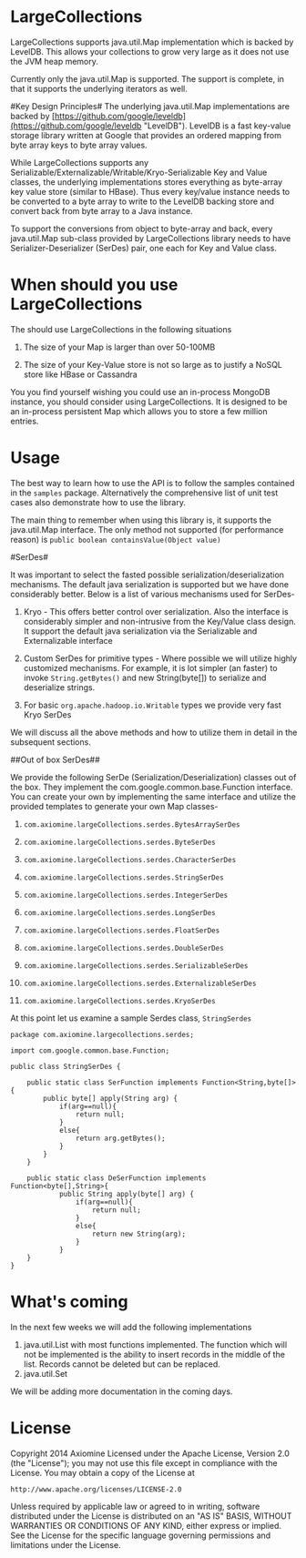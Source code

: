 # LargeCollections #

LargeCollections supports java.util.Map implementation which is backed by LevelDB. This allows your collections to grow very large as it does not use the JVM heap memory.

Currently only the java.util.Map is supported. The support is complete, in that it supports the underlying iterators as well.


#Key Design Principles#
The underlying java.util.Map implementations are backed by [https://github.com/google/leveldb](https://github.com/google/leveldb "LevelDB"). LevelDB is a fast key-value storage library written at Google that provides an ordered mapping from byte array keys to byte array values.

While LargeCollections supports any Serializable/Externalizable/Writable/Kryo-Serializable Key and Value classes, the underlying implementations stores everything as byte-array key value store (similar to HBase). Thus every key/value instance needs to be converted to a byte array to write to the LevelDB backing store and convert back from byte array to a Java instance.

To support the conversions from object to byte-array and back, every java.util.Map sub-class provided by LargeCollections library needs to have Serializer-Deserializer (SerDes) pair, one each for Key and Value class. 

# When should you use LargeCollections #

The should use LargeCollections in the following situations

1. The size of your Map is larger than over 50-100MB

2. The size of your Key-Value store is not so large as to justify a NoSQL store like HBase or Cassandra

You you find yourself wishing you could use an in-process MongoDB instance, you should consider using LargeCollections. It is designed to be an in-process persistent Map which allows you to store a few million entries.


# Usage #
The best way to learn how to use the API is to follow the samples contained in the `samples` package. Alternatively the comprehensive list of unit test cases also demonstrate how to use the library.

The main thing to remember when using this library is, it supports the java.util.Map interface. The only method not supported (for performance reason) is  `public boolean containsValue(Object value)`


#SerDes#

It was important to select the fasted possible serialization/deserialization mechanisms. The default java serialization is supported but we have done considerably better. Below is a list of various mechanisms used for SerDes-

1. Kryo - This offers better control over serialization. Also the interface is considerably simpler and non-intrusive from the Key/Value class design. It support the default java serialization via the Serializable and Externalizable interface

2. Custom SerDes for primitive types - Where possible we will utilize highly customized mechanisms. For example, it is lot simpler (an faster) to invoke `String.getBytes()` and new String(byte[]) to serialize and deserialize strings. 

3. For basic `org.apache.hadoop.io.Writable` types we provide very fast Kryo SerDes

We will discuss all the above methods and how to utilize them in detail in the subsequent sections.  


##Out of box SerDes##

We provide the following SerDe (Serialization/Deserialization) classes out of the box. They implement the com.google.common.base.Function interface. You can create your own by implementing the same interface and utilize the provided templates to generate your own Map classes-

01. `com.axiomine.largeCollections.serdes.BytesArraySerDes`

02. `com.axiomine.largeCollections.serdes.ByteSerDes`

03. `com.axiomine.largeCollections.serdes.CharacterSerDes`

04. `com.axiomine.largeCollections.serdes.StringSerDes`

05. `com.axiomine.largeCollections.serdes.IntegerSerDes`

06. `com.axiomine.largeCollections.serdes.LongSerDes`

07. `com.axiomine.largeCollections.serdes.FloatSerDes`

08. `com.axiomine.largeCollections.serdes.DoubleSerDes`

09. `com.axiomine.largeCollections.serdes.SerializableSerDes` 

10. `com.axiomine.largeCollections.serdes.ExternalizableSerDes`

11. `com.axiomine.largeCollections.serdes.KryoSerDes`

At this point let us examine a sample Serdes class, `StringSerdes`

    package com.axiomine.largecollections.serdes;

    import com.google.common.base.Function;
    
    public class StringSerDes {
    
		public static class SerFunction implements Function<String,byte[]>{
	    	public byte[] apply(String arg) {
	    		if(arg==null){
	    			return null;
	    		}
	    		else{
	    			return arg.getBytes();
			    }
		    }
	    }
    
	    public static class DeSerFunction implements Function<byte[],String>{
			    public String apply(byte[] arg) {
	    			if(arg==null){
	    				return null;
				    }
	    			else{
	    				return new String(arg);
	    			}
	    		}
	    }    
    }


What's coming
================
In the next few weeks we will add the following implementations

1. java.util.List with most functions implemented. The function which will not be implemented is the ability to insert records in the middle of the list. Records cannot be deleted but can be replaced.
2. java.util.Set 


We will be adding more documentation in the coming days.


License
================

Copyright 2014 Axiomine
Licensed under the Apache License, Version 2.0 (the "License");
you may not use this file except in compliance with the License.
You may obtain a copy of the License at

    http://www.apache.org/licenses/LICENSE-2.0

Unless required by applicable law or agreed to in writing, software
distributed under the License is distributed on an "AS IS" BASIS,
WITHOUT WARRANTIES OR CONDITIONS OF ANY KIND, either express or implied.
See the License for the specific language governing permissions and
limitations under the License.
